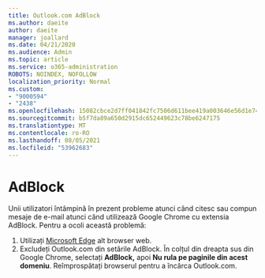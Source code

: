 ```yaml
---
title: Outlook.com AdBlock
ms.author: daeite
author: daeite
manager: joallard
ms.date: 04/21/2020
ms.audience: Admin
ms.topic: article
ms.service: o365-administration
ROBOTS: NOINDEX, NOFOLLOW
localization_priority: Normal
ms.custom:
- "9000594"
- "2438"
ms.openlocfilehash: 15082cbce2d7ff041842fc7506d611bee419a003646e56d1e7488981dd4d7020
ms.sourcegitcommit: b5f7da89a650d2915dc652449623c78be6247175
ms.translationtype: MT
ms.contentlocale: ro-RO
ms.lasthandoff: 08/05/2021
ms.locfileid: "53962683"
---
```

# <a name="adblock"></a>AdBlock

Unii utilizatori întâmpină în prezent probleme atunci când citesc sau compun mesaje de e-mail atunci când utilizează Google Chrome cu extensia AdBlock. Pentru a ocoli această problemă:

1. Utilizați [Microsoft Edge](https://www.microsoft.com/windows/microsoft-edge) alt browser web.
1. Excludeți Outlook.com din setările AdBlock. În colțul din dreapta sus din Google Chrome, selectați **AdBlock,** apoi **Nu rula pe paginile din acest domeniu**. Reîmprospătați browserul pentru a încărca Outlook.com.